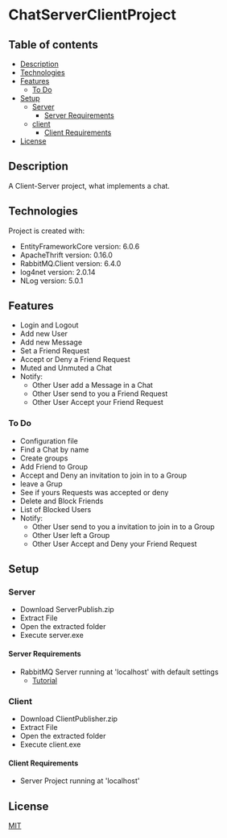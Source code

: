 # ChatServerClientProject

## Table of contents
* [Description](#description)
* [Technologies](#technologies)
* [Features](#features)
	* [To Do](#to-do)
* [Setup](#setup)
	* [Server](#server)
 		* [Server Requirements](#server-requirements)
 	* [client](#client)
  		* [Client Requirements](#client-requirements)
* [License](#license)

## Description
A Client-Server project, what implements a chat.
	
## Technologies
Project is created with:
* EntityFrameworkCore version: 6.0.6
* ApacheThrift version: 0.16.0
* RabbitMQ.Client version: 6.4.0
* log4net version: 2.0.14
* NLog version: 5.0.1

	
## Features
* Login and Logout
* Add new User
* Add new Message
* Set a Friend Request
* Accept or Deny a Friend Request
* Muted and Unmuted a Chat
* Notify:
 	* Other User add a Message in a Chat
 	* Other User send to you a Friend Request
 	* Other User Accept your Friend Request

### To Do
* Configuration file
* Find a Chat by name
* Create groups
* Add Friend to Group
* Accept and Deny an invitation to join in to a Group
* leave a Grup
* See if yours Requests was accepted or deny
* Delete and Block Friends
* List of Blocked Users
* Notify:
 	* Other User send to you a invitation to join in to a Group
 	* Other User left a Group
	* Other User Accept and Deny your Friend Request
 
## Setup

### Server

* Download ServerPublish.zip
* Extract File
* Open the extracted folder
* Execute server.exe

#### Server Requirements

* RabbitMQ Server running at 'localhost' with default settings
 	* [Tutorial](https://www.rabbitmq.com/download.html)

### Client

* Download ClientPublisher.zip
* Extract File
* Open the extracted folder
* Execute client.exe

#### Client Requirements

* Server Project running at 'localhost'

## License
[MIT](https://choosealicense.com/licenses/mit/)